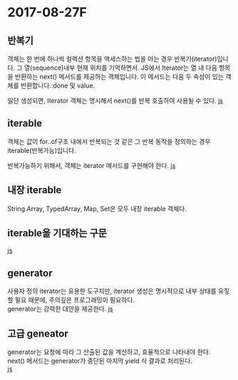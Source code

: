 # 2017-08-27F
## 반복기
객체는 한 번에 하나씩 컬렉션 항목을 액세스하는 법을 아는 경우 반복기(iterator)입니다. 그 열(sequence)내부 현재 위치를 기억하면서. JS에서 Iterator는 열 내 다음 항목을 반환하는 next() 메서드를 제공하는 객체입니다. 이 메서드는 다음 두 속성이 있는 객체를 반환합니다.:done 및 value.

일단 생성되면, Iterator 객체는 명시해서 next()를 반복 호출하여 사용될 수 있다.
[js](1.js)
## iterable
객체는 값이 for..of구조 내에서 반복되는 것 같은 그 반복 동작을 정의하는 경우 iterable(반복가능)입니다.<br>

반복가능하기 위해서, 객체는 iterator 메서드를 구현해야 한다.
[js](2.js)
## 내장 iterable
String.Array, TypedArray, Map, Set은 모두 내장 iterable 객체다.
## iterable을 기대하는 구문
[js](3.js)
## generator
사용자 정의 iterator는 유용한 도구지만, iterator 생성은 명시적으로 내부 상태를 유짛할 필요 때문에, 주의깊은 프로그래밍이 필요하다.<br>
generator는 강력한 대안을 제공한다.
[js](4.js)
## 고급 geneator
generator는 요청에 따라 그 산출된 값을 계산하고, 효율적으로 나타내야 한다.<br>
next() 메서드는 generator가 중단된 마지막 yield 식 결과로 처리된다.<br>
[js](5.js)